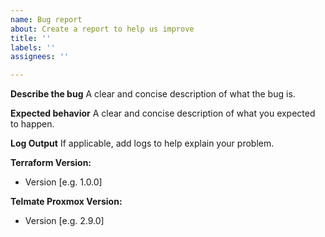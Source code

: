 ```yaml
---
name: Bug report
about: Create a report to help us improve
title: ''
labels: ''
assignees: ''

---
```


**Describe the bug**
A clear and concise description of what the bug is.

**Expected behavior**
A clear and concise description of what you expected to happen.

**Log Output**
If applicable, add logs to help explain your problem.

**Terraform Version:**
 - Version [e.g. 1.0.0]

**Telmate Proxmox Version:**
 - Version [e.g. 2.9.0]
